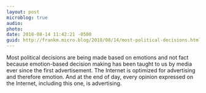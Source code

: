 ```yaml
---
layout: post
microblog: true
audio: 
photo: 
date: 2018-08-14 11:42:21 -0500
guid: http://frankm.micro.blog/2018/08/14/most-political-decisions.html
---
```

Most political decisions are being made based on emotions and not fact because emotion-based decision making has been taught to us by media ever since the first advertisement. The Internet is optimized for advertising and therefore emotion. And at the end of day, every opinion expressed on the Internet, including this one, is advertising. 
